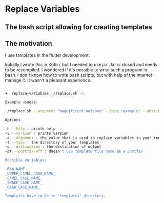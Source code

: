 # Replace Variables

## The bash script allowing for creating templates

## The motivation 

I use tamplates in the flutter development.

Initially I wrote this in Kotlin, but I needed to use jar. Jar is closed and needs to be recompiled. I wondered if it's possible to write such a program in bash. I don't know how to write bash scripts, but with help of the internet I manage it. It wasn't a pleasant experience.

```bash

➜  replace-variables ./replace.sh -h

Example usages:

./replace.sh --argument "magnificent outcome" --type "example" --destination "../hereYouNeedToUseCorrent/Path/Names"

Options

-h --help : prints help
-v --version : prints version
-a --argument : the value that is used to replace variables in your template
-t --type : the directory of your templates
-d --destination : the destination of output
-pf --postfix-off : doesn't use template file name as a postfix

Possible variables:

_RAW_NAME_
_UPPER_CAMEL_CASE_NAME_
_CAMEL_CASE_NAME_
_SNAKE_CASE_NAME_
_DASH_CASE_NAME_

Templates have to be in "templates" directory.

```